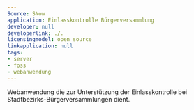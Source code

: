 ```yaml
---
Source: SNow
application: Einlasskontrolle Bürgerversammlung
developer: null
developerlink: ./.
licensingmodel: open source
linkapplication: null
tags:
- server
- foss
- webanwendung
---
```

Webanwendung die zur Unterstützung der Einlasskontrolle bei Stadtbezirks-Bürgerversammlungen dient. 
